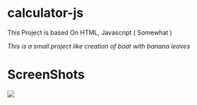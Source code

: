 # calculator-js

This Project is based On HTML, Javascript ( Somewhat )

*This is a small project like creation of boat with banana leaves*

# ScreenShots
<img src="https://anjan-budige.github.io/calculator-js/Screenshot%202023-05-28%20142558.png">
